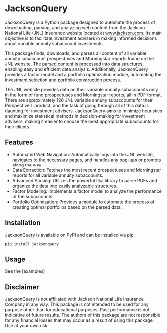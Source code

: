 # JacksonQuery

JacksonQuery is a Python package designed to automate the process of downloading, parsing, and analyzing web content 
from the Jackson National Life (JNL) Insurance website located at www.jackson.com. Its main objective is to facilitate 
investment advisers in making informed decisions about variable annuity subaccount investments.

This package finds, downloads, and parses all content of all variable annuity subaccount prospectuses and Morningstar 
reports found on the JNL website. The parsed content is processed into data structures, enabling easy and efficient data 
analysis. Additionally, JacksonQuery provides a factor model and a portfolio optimization module, automating the 
investment selection and portfolio construction process.

The JNL website provides data on their variable annuity subaccounts only in the form of fund prospectuses and 
Morningstar reports, all in PDF format. There are approximately 120 JNL variable annuity subaccounts for their 
Perspective L product, and the task of going through all of this data is daunting for investment advisers. JacksonQuery 
aims to minimize heuristics and maximize statistical methods in decision-making for investment advisers, making it 
easier to choose the most appropriate subaccounts for their clients.

## Features
- Automated Web Navigation: Automatically logs into the JNL website, navigates to the necessary pages, and handles any 
pop-ups or prompts along the way.
- Data Extraction: Fetches the most recent prospectuses and Morningstar reports for all variable annuity 
subaccounts.
- Advanced Parsing: Utilizes the powerful tika library to parse PDFs and organize the data into easily analyzable 
structures.
- Factor Modeling: Implements a factor model to analyze the performance of the subaccounts.
- Portfolio Optimization: Provides a module to automate the process of creating optimal portfolios based on the parsed 
data.

## Installation
JacksonQuery is available on PyPI and can be installed via pip:
```
pip install jacksonquery
```

## Usage
See the [examples]

## Disclaimer
JacksonQuery is not affiliated with Jackson National Life Insurance Company in any way. This package is not intended to
be used for any purpose other than for educational purposes. Past performance is not indicative of future results. The 
authors of this package are not responsible for any financial losses that may occur as a result of using this package. 
Use at your own risk. 
